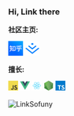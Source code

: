 ### Hi, Link there


**社区主页:**

<a href="https://www.zhihu.com/people/chen-yu-dong-83-17"><img src="https://github.com/LinkSofuny/vue-core-analyse/blob/dev/%20docs/images/zhihu.png" width="30"></a> <a href="https://juejin.cn/user/2005929448188567/posts"><img src="https://github.com/LinkSofuny/vue-core-analyse/blob/dev/%20docs/images/juejin.png" width="30"></a>


**擅长:**  

<code><img height="20" src="https://raw.githubusercontent.com/github/explore/80688e429a7d4ef2fca1e82350fe8e3517d3494d/topics/javascript/javascript.png"></code>
<code><img height="20" src="https://raw.githubusercontent.com/github/explore/80688e429a7d4ef2fca1e82350fe8e3517d3494d/topics/vue/vue.png"></code>
<code><img height="20" src="https://raw.githubusercontent.com/github/explore/80688e429a7d4ef2fca1e82350fe8e3517d3494d/topics/react/react.png"></code>
<code><img height="20" src="https://raw.githubusercontent.com/github/explore/80688e429a7d4ef2fca1e82350fe8e3517d3494d/topics/nodejs/nodejs.png"></code>
<code><img height="20" src="https://raw.githubusercontent.com/github/explore/80688e429a7d4ef2fca1e82350fe8e3517d3494d/topics/typescript/typescript.png"></code>

<img align="center" src="https://github-readme-stats.vercel.app/api?username=LinkSofuny&show_icons=true" alt="LinkSofuny" width="400px" height="150" />

